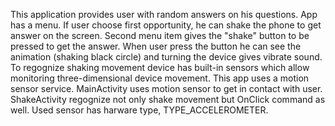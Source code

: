 This application provides user with random answers on his questions. App has a menu. If user choose first opportunity, he can shake the phone to get answer on the screen. Second menu item gives the "shake" button to be pressed to get the answer. When user press the button he can see the animation (shaking black circle) and turning the device gives vibrate sound.
To regognize shaking movement device has built-in sensors which allow monitoring three-dimensional device movement. This app uses a motion sensor service. MainActivity uses motion sensor to get in contact with user. ShakeActivity regognize not only shake movement but OnClick command as well.
Used sensor has harware type, TYPE_ACCELEROMETER.
